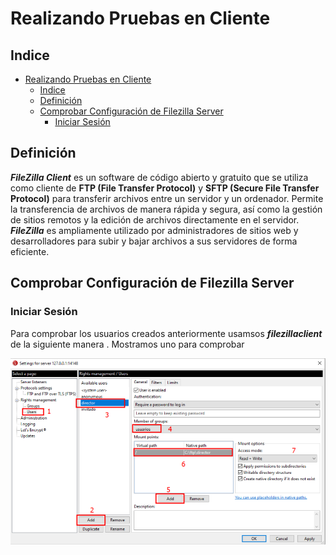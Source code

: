 # Realizando Pruebas en Cliente 
## Indice 

- [Realizando Pruebas en Cliente](#realizando-pruebas-en-cliente)
  - [Indice](#indice)
  - [Definición](#definición)
  - [Comprobar Configuración de Filezilla Server](#comprobar-configuración-de-filezilla-server)
    - [Iniciar Sesión](#iniciar-sesión)


## Definición 

***FileZilla Client*** es un software de código abierto y gratuito que se utiliza como cliente de **FTP (File Transfer Protocol)** y **SFTP (Secure File Transfer Protocol)** para transferir archivos entre un servidor y un ordenador. Permite la transferencia de archivos de manera rápida y segura, así como la gestión de sitios remotos y la edición de archivos directamente en el servidor. ***FileZilla*** es ampliamente utilizado por administradores de sitios web y desarrolladores para subir y bajar archivos a sus servidores de forma eficiente.

## Comprobar Configuración de Filezilla Server

### Iniciar Sesión

Para comprobar los usuarios creados anteriormente usamsos ***filezillaclient*** de la siguiente manera . Mostramos uno para comprobar 

![Iniciar Sesión Creados](./img/filezillaserver/crear_user.png)